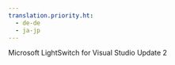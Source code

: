 ```yaml
---
translation.priority.ht: 
  - de-de
  - ja-jp
---
```

Microsoft LightSwitch for Visual Studio Update 2